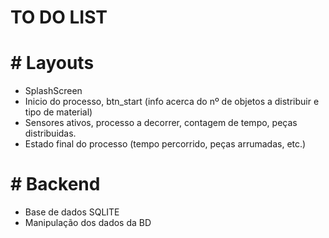# TO DO LIST 
# # Layouts
  - SplashScreen
  - Inicio do processo, btn_start (info acerca do nº de objetos a distribuir e tipo de material)
  - Sensores ativos, processo a decorrer, contagem de tempo, peças distribuidas.
  - Estado final do processo (tempo percorrido, peças arrumadas, etc.)
  
  
 # # Backend
  - Base de dados SQLITE
  - Manipulação dos dados da BD
